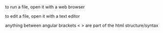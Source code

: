 to run a file, open it with a web browser

to edit a file, open it with a text editor

anything between angular brackets < > are part of the html structure/syntax  

